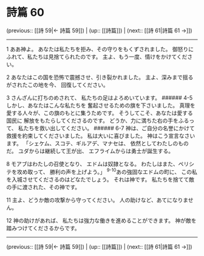 # 詩篇 60

(previous:: [[詩 59|← 詩篇 59]]) | (up:: [[詩篇]]) | (next:: [[詩 61|詩篇 61 →]])

***


1 ああ神よ。 あなたは私たちを拒み、その守りをもくずされました。 御怒りにふれて、私たちは見捨てられたのです。 主よ、もう一度、情けをかけてください。 

2 あなたはこの国を恐怖で震撼させ、引き裂かれました。 主よ、深みまで揺るがされたこの地を今、 回復してください。 

3 さんざんに打ちのめされて、 私たちの足はよろめいています。 ###### 4-5 しかし、あなたはこんな私たちを 奮起させるための旗を下さいました。 真理を愛する人々が、この旗のもとに集うためです。 そうしてこそ、あなたは愛する国民に 解放をもたらしてくださるのです。 どうか、力に満ちた右の手をふるって、 私たちを救い出してください。 ###### 6-7 神は、ご自分の名誉にかけて 救援を約束してくださいました。 私は大いに喜びました。 神はこう宣言なさいます。 「シェケム、スコテ、ギルアデ、マナセは、 依然としてわたしのものだ。 ユダからは継続して王が出、 エフライムからは勇士が誕生する。 

8 モアブはわたしの召使となり、 エドムは奴隷となる。 わたしはまた、ペリシテを攻め取って、 勝利の声を上げよう。」 <sup class="versenum">9-10</sup>あの強固なエドムの町に、 この私を入城させてくださるのはどなたでしょう。 それは神です。 私たちを捨てて敵の手に渡された、その神です。 

11 主よ、どうか敵の攻撃から守ってください。 人の助けなど、あてになりません。 

12 神の助けがあれば、 私たちは強力な働きを進めることができます。 神が敵を踏みつけてくださるからです。

***

(previous:: [[詩 59|← 詩篇 59]]) | (up:: [[詩篇]]) | (next:: [[詩 61|詩篇 61 →]])
